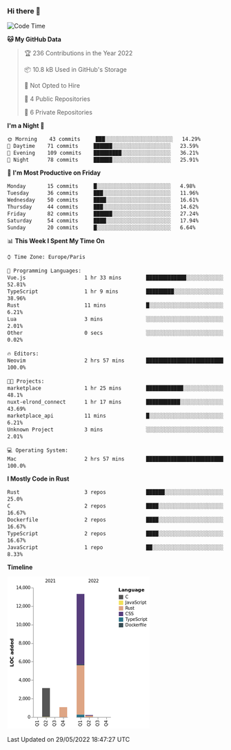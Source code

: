 ### Hi there 👋

<!--START_SECTION:waka-->
![Code Time](http://img.shields.io/badge/Code%20Time-0%20secs-blue)

**🐱 My GitHub Data** 

> 🏆 236 Contributions in the Year 2022
 > 
> 📦 10.8 kB Used in GitHub's Storage 
 > 
> 🚫 Not Opted to Hire
 > 
> 📜 4 Public Repositories 
 > 
> 🔑 6 Private Repositories  
 > 
**I'm a Night 🦉** 

```text
🌞 Morning    43 commits     ███░░░░░░░░░░░░░░░░░░░░░░   14.29% 
🌆 Daytime    71 commits     ██████░░░░░░░░░░░░░░░░░░░   23.59% 
🌃 Evening    109 commits    █████████░░░░░░░░░░░░░░░░   36.21% 
🌙 Night      78 commits     ██████░░░░░░░░░░░░░░░░░░░   25.91%

```
📅 **I'm Most Productive on Friday** 

```text
Monday       15 commits     █░░░░░░░░░░░░░░░░░░░░░░░░   4.98% 
Tuesday      36 commits     ███░░░░░░░░░░░░░░░░░░░░░░   11.96% 
Wednesday    50 commits     ████░░░░░░░░░░░░░░░░░░░░░   16.61% 
Thursday     44 commits     ███░░░░░░░░░░░░░░░░░░░░░░   14.62% 
Friday       82 commits     ██████░░░░░░░░░░░░░░░░░░░   27.24% 
Saturday     54 commits     ████░░░░░░░░░░░░░░░░░░░░░   17.94% 
Sunday       20 commits     █░░░░░░░░░░░░░░░░░░░░░░░░   6.64%

```


📊 **This Week I Spent My Time On** 

```text
⌚︎ Time Zone: Europe/Paris

💬 Programming Languages: 
Vue.js                   1 hr 33 mins        █████████████░░░░░░░░░░░░   52.81% 
TypeScript               1 hr 9 mins         █████████░░░░░░░░░░░░░░░░   38.96% 
Rust                     11 mins             █░░░░░░░░░░░░░░░░░░░░░░░░   6.21% 
Lua                      3 mins              ░░░░░░░░░░░░░░░░░░░░░░░░░   2.01% 
Other                    0 secs              ░░░░░░░░░░░░░░░░░░░░░░░░░   0.02%

🔥 Editors: 
Neovim                   2 hrs 57 mins       █████████████████████████   100.0%

🐱‍💻 Projects: 
marketplace              1 hr 25 mins        ████████████░░░░░░░░░░░░░   48.1% 
nuxt-elrond_connect      1 hr 17 mins        ███████████░░░░░░░░░░░░░░   43.69% 
marketplace_api          11 mins             █░░░░░░░░░░░░░░░░░░░░░░░░   6.21% 
Unknown Project          3 mins              ░░░░░░░░░░░░░░░░░░░░░░░░░   2.01%

💻 Operating System: 
Mac                      2 hrs 57 mins       █████████████████████████   100.0%

```

**I Mostly Code in Rust** 

```text
Rust                     3 repos             ██████░░░░░░░░░░░░░░░░░░░   25.0% 
C                        2 repos             ████░░░░░░░░░░░░░░░░░░░░░   16.67% 
Dockerfile               2 repos             ████░░░░░░░░░░░░░░░░░░░░░   16.67% 
TypeScript               2 repos             ████░░░░░░░░░░░░░░░░░░░░░   16.67% 
JavaScript               1 repo              ██░░░░░░░░░░░░░░░░░░░░░░░   8.33%

```


**Timeline**

![Chart not found](https://raw.githubusercontent.com/nu-wa/nu-wa/main/charts/bar_graph.png) 


 Last Updated on 29/05/2022 18:47:27 UTC
<!--END_SECTION:waka-->

<!--
**nu-wa/nu-wa** is a ✨ _special_ ✨ repository because its `README.md` (this file) appears on your GitHub profile.

Here are some ideas to get you started:

- 🔭 I’m currently working on ...
- 🌱 I’m currently learning ...
- 👯 I’m looking to collaborate on ...
- 🤔 I’m looking for help with ...
- 💬 Ask me about ...
- 📫 How to reach me: ...
- 😄 Pronouns: ...
- ⚡ Fun fact: ...
-->
